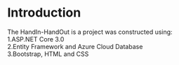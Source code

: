 # Introduction

The HandIn-HandOut is a project was constructed using:<br>
1.ASP.NET Core 3.0<br>
2.Entity Framework and Azure Cloud Database<br>
3.Bootstrap, HTML and CSS<br>
